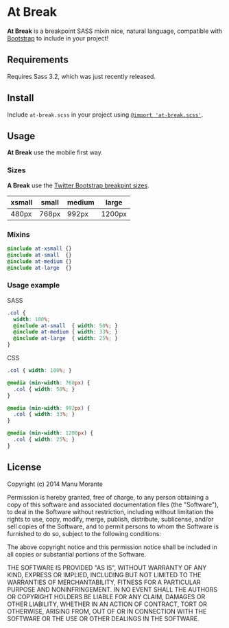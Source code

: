 # At Break

**At Break** is a breakpoint SASS mixin nice, natural language, compatible with [Bootstrap](http://getbootstrap.com/) to include in your project!

## Requirements

Requires Sass 3.2, which was just recently released.

## Install

Include `at-break.scss` in your project using [`@import 'at-break.scss'`](https://github.com/manumorante/sass.at-break/blob/master/source/sass/lib/at-break.scss).

## Usage

**At Break** use the mobile first way.

### Sizes

**A Break** use the [Twitter Bootstrap breakpint sizes](http://getbootstrap.com/css/#grid).

xsmall | small | medium | large
---    | ---   | ---    | ---
480px  | 768px | 992px  | 1200px

### Mixins

```scss
@include at-xsmall {}
@include at-small  {}
@include at-medium {}
@include at-large  {}
```

### Usage example

SASS

```scss
.col {
  width: 100%;
  @include at-small  { width: 50%; }
  @include at-medium { width: 33%; }
  @include at-large  { width: 25%; }
}
```

CSS

```css
.col { width: 100%; }

@media (min-width: 768px) {
  .col { width: 50%; }
}

@media (min-width: 992px) {
  .col { width: 33%; }
}

@media (min-width: 1200px) {
  .col { width: 25%; }
}
```

## License

Copyright (c) 2014 Manu Morante

Permission is hereby granted, free of charge, to any person obtaining a copy of this software and associated documentation files (the "Software"), to deal in the Software without restriction, including without limitation the rights to use, copy, modify, merge, publish, distribute, sublicense, and/or sell copies of the Software, and to permit persons to whom the Software is furnished to do so, subject to the following conditions:

The above copyright notice and this permission notice shall be included in all copies or substantial portions of the Software.

THE SOFTWARE IS PROVIDED "AS IS", WITHOUT WARRANTY OF ANY KIND, EXPRESS OR IMPLIED, INCLUDING BUT NOT LIMITED TO THE WARRANTIES OF MERCHANTABILITY, FITNESS FOR A PARTICULAR PURPOSE AND NONINFRINGEMENT. IN NO EVENT SHALL THE AUTHORS OR COPYRIGHT HOLDERS BE LIABLE FOR ANY CLAIM, DAMAGES OR OTHER LIABILITY, WHETHER IN AN ACTION OF CONTRACT, TORT OR OTHERWISE, ARISING FROM, OUT OF OR IN CONNECTION WITH THE SOFTWARE OR THE USE OR OTHER DEALINGS IN THE SOFTWARE. 
